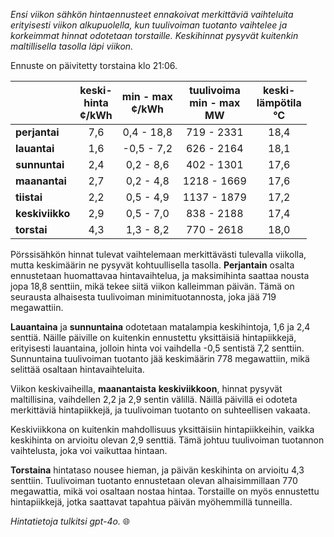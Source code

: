 *Ensi viikon sähkön hintaennusteet ennakoivat merkittäviä vaihteluita erityisesti viikon alkupuolella, kun tuulivoiman tuotanto vaihtelee ja korkeimmat hinnat odotetaan torstaille. Keskihinnat pysyvät kuitenkin maltillisella tasolla läpi viikon.*

Ennuste on päivitetty torstaina klo 21:06.

|            | keski-<br>hinta<br>¢/kWh | min - max<br>¢/kWh | tuulivoima<br>min - max<br>MW | keski-<br>lämpötila<br>°C |
|:-----------|:----------------:|:----------------:|:-------------:|:-------------:|
| **perjantai** | 7,6 | 0,4 - 18,8 | 719 - 2331 | 18,4 |
| **lauantai** | 1,6 | -0,5 - 7,2 | 626 - 2164 | 18,1 |
| **sunnuntai** | 2,4 | 0,2 - 8,6 | 402 - 1301 | 17,6 |
| **maanantai** | 2,7 | 0,2 - 4,8 | 1218 - 1669 | 17,6 |
| **tiistai**   | 2,2 | 0,5 - 4,9 | 1137 - 1879 | 17,2 |
| **keskiviikko** | 2,9 | 0,5 - 7,0 | 838 - 2188 | 17,4 |
| **torstai** | 4,3 | 1,3 - 8,2 | 770 - 2618 | 18,0 |

Pörssisähkön hinnat tulevat vaihtelemaan merkittävästi tulevalla viikolla, mutta keskimäärin ne pysyvät kohtuullisella tasolla. **Perjantain** osalta ennustetaan huomattavaa hintavaihtelua, ja maksimihinta saattaa nousta jopa 18,8 senttiin, mikä tekee siitä viikon kalleimman päivän. Tämä on seurausta alhaisesta tuulivoiman minimituotannosta, joka jää 719 megawattiin.

**Lauantaina** ja **sunnuntaina** odotetaan matalampia keskihintoja, 1,6 ja 2,4 senttiä. Näille päiville on kuitenkin ennustettu yksittäisiä hintapiikkejä, erityisesti lauantaina, jolloin hinta voi vaihdella -0,5 sentistä 7,2 senttiin. Sunnuntaina tuulivoiman tuotanto jää keskimäärin 778 megawattiin, mikä selittää osaltaan hintavaihteluita.

Viikon keskivaiheilla, **maanantaista** **keskiviikkoon**, hinnat pysyvät maltillisina, vaihdellen 2,2 ja 2,9 sentin välillä. Näillä päivillä ei odoteta merkittäviä hintapiikkejä, ja tuulivoiman tuotanto on suhteellisen vakaata.

Keskiviikkona on kuitenkin mahdollisuus yksittäisiin hintapiikkeihin, vaikka keskihinta on arvioitu olevan 2,9 senttiä. Tämä johtuu tuulivoiman tuotannon vaihtelusta, joka voi vaikuttaa hintaan.

**Torstaina** hintataso nousee hieman, ja päivän keskihinta on arvioitu 4,3 senttiin. Tuulivoiman tuotanto ennustetaan olevan alhaisimmillaan 770 megawattia, mikä voi osaltaan nostaa hintaa. Torstaille on myös ennustettu hintapiikkejä, jotka saattavat tapahtua päivän myöhemmillä tunneilla.

*Hintatietoja tulkitsi gpt-4o.* 🌐
